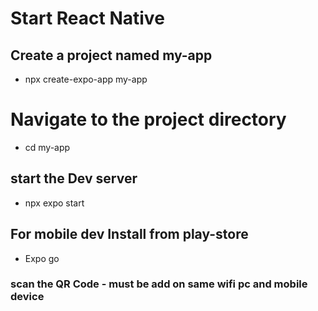 # Start React Native

## Create a project named my-app

- npx create-expo-app my-app

# Navigate to the project directory

- cd my-app

## start the Dev server

- npx expo start

## For mobile dev Install from play-store

- Expo go

### scan the QR Code - must be add on same wifi pc and mobile device
